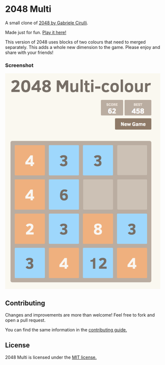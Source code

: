 # 2048 Multi
A small clone of [2048 by Gabriele Cirulli](http://gabrielecirulli.github.io/2048/).

Made just for fun. [Play it here!](http://dimkadimon.github.io/2048Multi/)

This version of 2048 uses blocks of two colours that need to merged separately. This adds a whole new dimension to the game. Please enjoy and share with your friends!


### Screenshot

<p align="center">
  <img src="https://github.com/dimkadimon/2048Multi/blob/master/screenshot.png" alt="Screenshot"/>
</p>


## Contributing
Changes and improvements are more than welcome! Feel free to fork and open a pull request.

You can find the same information in the [contributing guide.](https://github.com/dimkadimon/2048Multi/blob/master/CONTRIBUTING.md)

## License
2048 Multi is licensed under the [MIT license.](https://github.com/dimkadimon/2048Multi/blob/master/LICENSE.txt)
